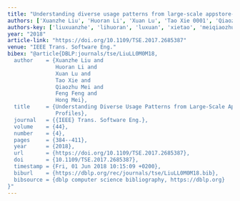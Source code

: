 ```yaml
---
title: "Understanding diverse usage patterns from large-scale appstore-service profiles"
authors: ['Xuanzhe Liu', 'Huoran Li', 'Xuan Lu', 'Tao Xie 0001', 'Qiaozhu Mei', 'Feng Feng 0001', 'Hong Mei']
authors-key: ['liuxuanzhe', 'lihuoran', 'luxuan', 'xietao', 'meiqiaozhu', 'fengfeng', 'meihong']
year: "2018"
article-link: "https://doi.org/10.1109/TSE.2017.2685387"
venue: "IEEE Trans. Software Eng."
bibex: "@article{DBLP:journals/tse/LiuLL0M0M18,
  author    = {Xuanzhe Liu and
               Huoran Li and
               Xuan Lu and
               Tao Xie and
               Qiaozhu Mei and
               Feng Feng and
               Hong Mei},
  title     = {Understanding Diverse Usage Patterns from Large-Scale Appstore-Service
               Profiles},
  journal   = {{IEEE} Trans. Software Eng.},
  volume    = {44},
  number    = {4},
  pages     = {384--411},
  year      = {2018},
  url       = {https://doi.org/10.1109/TSE.2017.2685387},
  doi       = {10.1109/TSE.2017.2685387},
  timestamp = {Fri, 01 Jun 2018 10:15:09 +0200},
  biburl    = {https://dblp.org/rec/journals/tse/LiuLL0M0M18.bib},
  bibsource = {dblp computer science bibliography, https://dblp.org}
}"
---
```

